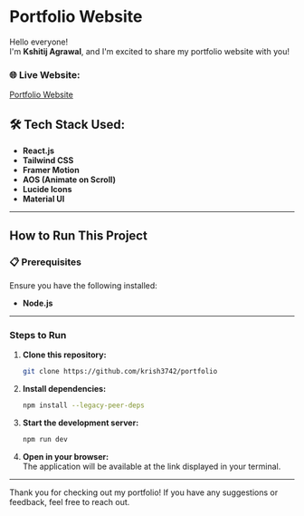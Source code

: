 # Portfolio Website

Hello everyone!  
I'm **Kshitij Agrawal**, and I'm excited to share my portfolio website with you!

### 🌐 Live Website:

[Portfolio Website](https://kshitijcodes.vercel.app/)

## 🛠 Tech Stack Used:

- **React.js**
- **Tailwind CSS**
- **Framer Motion**
- **AOS (Animate on Scroll)**
- **Lucide Icons**
- **Material UI**

---

## How to Run This Project

### 📋 Prerequisites

Ensure you have the following installed:

- **Node.js**

---

### Steps to Run

1. **Clone this repository:**

   ```bash
   git clone https://github.com/krish3742/portfolio
   ```

2. **Install dependencies:**

   ```bash
   npm install --legacy-peer-deps
   ```

3. **Start the development server:**

   ```bash
   npm run dev
   ```

4. **Open in your browser:**  
   The application will be available at the link displayed in your terminal.

---

Thank you for checking out my portfolio! If you have any suggestions or feedback, feel free to reach out.
